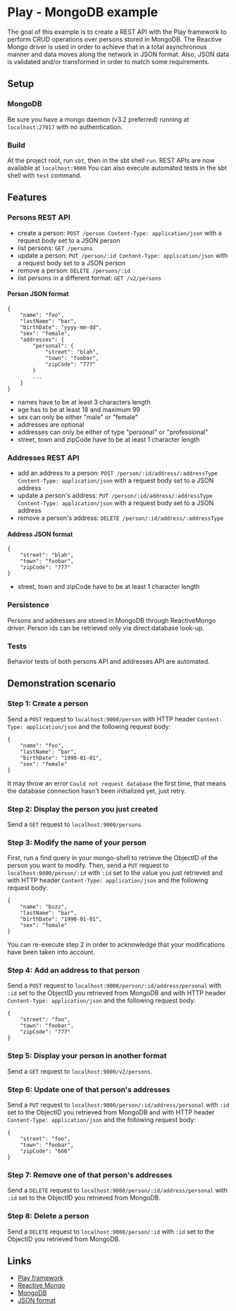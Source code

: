 # Play - MongoDB example

The goal of this example is to create a REST API with the Play framework to perform CRUD operations over persons stored
in MongoDB. The Reactive Mongo driver is used in order to achieve that in a total asynchronous manner and data moves
along the network in JSON format. Also, JSON data is validated and/or transformed in order to match some requirements.

## Setup

### MongoDB

Be sure you have a mongo daemon (v3.2 preferred) running at `localhost:27017` with no authentication.

### Build

At the project root, run `sbt`, then in the sbt shell `run`.
REST APIs are now available at `localhost:9000`
You can also execute automated tests in the sbt shell with `test` command.

## Features

### Persons REST API

 * create a person: `POST /person Content-Type: application/json` with a request body set to a JSON person
 * list persons: `GET /persons`
 * update a person: `PUT /person/:id Content-Type: application/json` with a request body set to a JSON person
 * remove a person: `DELETE /persons/:id`
 * list persons in a different format: `GET /v2/persons`
 
#### Person JSON format

```
{
    "name": "foo",
    "lastName": "bar",
    "birthDate": "yyyy-mm-dd",
    "sex": "female",
    "addresses": {
        "personal": {
            "street": "blah",
            "town": "foobar",
            "zipCode": "777"
        }
        ...
    }
}
```
 * names have to be at least 3 characters length
 * age has to be at least 18 and maximum 99
 * sex can only be either "male" or "female"
 * addresses are optional
 * addresses can only be either of type "personal" or "professional"
 * street, town and zipCode have to be at least 1 character length

### Addresses REST API

 * add an address to a person: `POST /person/:id/address/:addressType Content-Type: application/json` with a request body set to a JSON address
 * update a person's address: `PUT /person/:id/address/:addressType Content-Type: application/json` with a request body set to a JSON address
 * remove a person's address: `DELETE /person/:id/address/:addressType`
 
#### Address JSON format

```
{
    "street": "blah",
    "town": "foobar",
    "zipCode": "777"
}
```
 * street, town and zipCode have to be at least 1 character length

### Persistence

Persons and addresses are stored in MongoDB through ReactiveMongo driver. Person ids can be retrieved only via direct database look-up.
 
### Tests

Behavior tests of both persons API and addresses API are automated.

## Demonstration scenario

### Step 1: Create a person

Send a `POST` request to `localhost:9000/person` with HTTP header `Content-Type: application/json` and the following request body:

```
{
    "name": "foo",
    "lastName": "bar",
    "birthDate": "1990-01-01",
    "sex": "female"
}
```
It may throw an error `Could not request database` the first time, that means the database connection hasn't been
initialized yet, just retry.

### Step 2: Display the person you just created

Send a `GET` request to `localhost:9000/persons`.

### Step 3: Modify the name of your person

First, run a find query in your mongo-shell to retrieve the ObjectID of the person you want to modify. Then, send a
`PUT` request to `localhost:9000/person/:id` with `:id` set to the value you just retrieved and with HTTP header
`Content-Type: application/json` and the following request body:

```
{
    "name": "buzz",
    "lastName": "bar",
    "birthDate": "1990-01-01",
    "sex": "female"
}
```
You can re-execute step 2 in order to acknowledge that your modifications have been taken into account.

### Step 4: Add an address to that person

Send a `POST` request to `localhost:9000/person/:id/address/personal` with `:id` set to the ObjectID you retrieved from MongoDB
and with HTTP header `Content-Type: application/json` and the following request body:
```
{
    "street": "foo",
    "town": "foobar",
    "zipCode": "777"
}
```

### Step 5: Display your person in another format

Send a `GET` request to `localhost:9000/v2/persons`.

### Step 6: Update one of that person's addresses

Send a `PUT` request to `localhost:9000/person/:id/address/personal` with `:id` set to the ObjectID you retrieved from MongoDB
and with HTTP header `Content-Type: application/json` and the following request body:
```
{
    "street": "foo",
    "town": "foobar",
    "zipCode": "666"
}
```

### Step 7: Remove one of that person's addresses

Send a `DELETE` request to `localhost:9000/person/:id/address/personal` with `:id` set to the ObjectID you retrieved from MongoDB.

### Step 8: Delete a person

Send a `DELETE` request to `localhost:9000/person/:id` with `:id` set to the ObjectID you retrieved from MongoDB.

## Links

 * [Play framework](https://www.playframework.com/)
 * [Reactive Mongo](http://reactivemongo.org/)
 * [MongoDB](https://www.mongodb.com/)
 * [JSON format](http://www.json.org/)